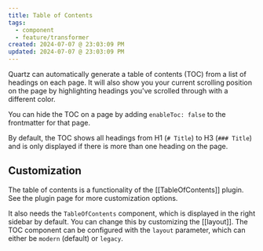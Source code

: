 ```yaml
---
title: Table of Contents
tags:
  - component
  - feature/transformer
created: 2024-07-07 @ 23:03:09 PM
updated: 2024-07-07 @ 23:03:09 PM
---
```


Quartz can automatically generate a table of contents (TOC) from a list of headings on each page. It will also show you your current scrolling position on the page by highlighting headings you've scrolled through with a different color.

You can hide the TOC on a page by adding `enableToc: false` to the frontmatter for that page.

By default, the TOC shows all headings from H1 (`# Title`) to H3 (`### Title`) and is only displayed if there is more than one heading on the page.

## Customization

The table of contents is a functionality of the [[TableOfContents]] plugin. See the plugin page for more customization options.

It also needs the `TableOfContents` component, which is displayed in the right sidebar by default. You can change this by customizing the [[layout]]. The TOC component can be configured with the `layout` parameter, which can either be `modern` (default) or `legacy`.
